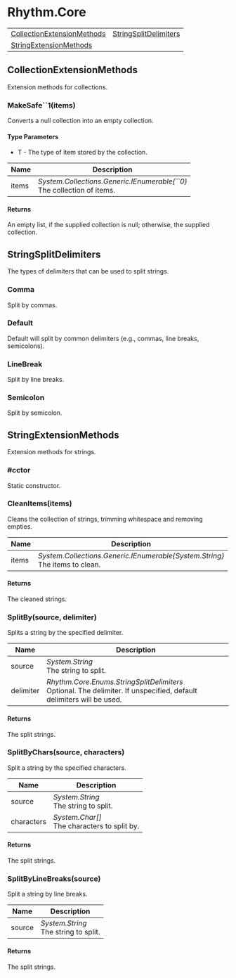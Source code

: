# Rhythm.Core

<table>
<tbody>
<tr>
<td><a href="#collectionextensionmethods">CollectionExtensionMethods</a></td>
<td><a href="#stringsplitdelimiters">StringSplitDelimiters</a></td>
</tr>
<tr>
<td><a href="#stringextensionmethods">StringExtensionMethods</a></td>
</tr>
</tbody>
</table>


## CollectionExtensionMethods

Extension methods for collections.

### MakeSafe\`\`1(items)

Converts a null collection into an empty collection.

#### Type Parameters

- T - The type of item stored by the collection.

| Name | Description |
| ---- | ----------- |
| items | *System.Collections.Generic.IEnumerable{\`\`0}*<br>The collection of items. |

#### Returns

An empty list, if the supplied collection is null; otherwise, the supplied collection.


## StringSplitDelimiters

The types of delimiters that can be used to split strings.

### Comma

Split by commas.

### Default

Default will split by common delimiters (e.g., commas, line breaks, semicolons).

### LineBreak

Split by line breaks.

### Semicolon

Split by semicolon.


## StringExtensionMethods

Extension methods for strings.

### #cctor

Static constructor.

### CleanItems(items)

Cleans the collection of strings, trimming whitespace and removing empties.

| Name | Description |
| ---- | ----------- |
| items | *System.Collections.Generic.IEnumerable{System.String}*<br>The items to clean. |

#### Returns

The cleaned strings.

### SplitBy(source, delimiter)

Splits a string by the specified delimiter.

| Name | Description |
| ---- | ----------- |
| source | *System.String*<br>The string to split. |
| delimiter | *Rhythm.Core.Enums.StringSplitDelimiters*<br>Optional. The delimiter. If unspecified, default delimiters will be used. |

#### Returns

The split strings.

### SplitByChars(source, characters)

Split a string by the specified characters.

| Name | Description |
| ---- | ----------- |
| source | *System.String*<br>The string to split. |
| characters | *System.Char[]*<br>The characters to split by. |

#### Returns

The split strings.

### SplitByLineBreaks(source)

Split a string by line breaks.

| Name | Description |
| ---- | ----------- |
| source | *System.String*<br>The string to split. |

#### Returns

The split strings.
